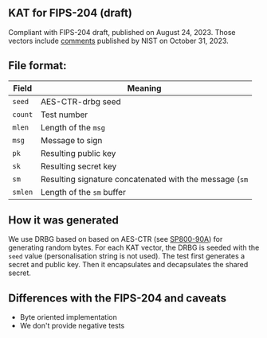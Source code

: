 ## KAT for FIPS-204 (draft)

Compliant with FIPS-204 draft, published on August 24, 2023.
Those vectors include [comments](https://csrc.nist.gov/Projects/post-quantum-cryptography/post-quantum-cryptography-standardization/example-files) published by NIST on October 31, 2023.

## File format:

| Field     | Meaning                                                              |
|-----------|----------------------------------------------------------------------|
| ``seed``  | AES-CTR-drbg seed                                                    |
| ``count`` | Test number                                                          |
| ``mlen``  | Length of the ``msg``                                                |
| ``msg``   | Message to sign                                                      |
| ``pk``    | Resulting public key                                                 |
| ``sk``    | Resulting secret key                                                 |
| ``sm``    | Resulting signature concatenated with the message (``sm`` | ``msg``) |
| ``smlen`` | Length of the ``sm`` buffer                                          |

## How it was generated

We use DRBG based on based on AES-CTR (see [SP800-90A](https://nvlpubs.nist.gov/nistpubs/SpecialPublications/NIST.SP.800-90Ar1.pdf)) for generating random bytes. For each KAT vector, the DRBG is seeded with the ``seed`` value (personalisation string is not used). The test first generates a secret and public key. Then it encapsulates and decapsulates the shared secret.

## Differences with the FIPS-204 and caveats
* Byte oriented implementation
* We don't provide negative tests
